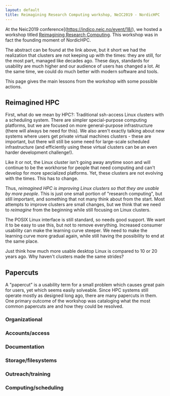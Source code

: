 ```yaml
---
layout: default
title: Reimagining Research Computing workshop, NeIC2019 - NordicHPC
---
```


At the Neic2019 conference](https://indico.neic.no/event/18/), we
hosted a workshop titled [Reimagining Research
Computing](https://indico.neic.no/event/18/contributions/170/).  This
workshop was in fact the founding moment of NordicHPC.

The abstract can be found at the link above, but it short we had the
realization that clusters are not keeping up with the times: they are
still, for the most part, managed like decades ago.  These days,
standards for usability are much higher and our audience of users has
changed a lot.  At the same time, we could do much better with modern
software and tools.

This page gives the main lessons from the workshop with some possible
actions.



## Reimagined HPC

First, what do we mean by HPC?: Traditional ssh-access Linux clusters
with a scheduling system.  There are simpler special-purpose computing
platforms, but we are focused on more general-purpose infrastructure
(there will always be need for this).  We also aren't exactly talking
about new systems where users get private virtual machines clusters -
these are important, but there will still be some need for large-scale
scheduled infrastructure (and efficiently using these virtual clusters
can be an even harder development challenge!).

Like it or not, the Linux cluster isn't going away anytime soon and
will continue to be the workhorse for people that need computing and
can't develop for more specialized platforms.  Yet, these clusters are
not evolving with the times.  This has to change.

Thus, *reimagined HPC is improving Linux clusters so that they are
usable by more people*.  This is just one small portion of "research
computing", but still important, and something that not many think
about from the start.  Most attempts to improve clusters are small
changes, but we think that we need to *reimagine* from the beginning
while still focusing on Linux clusters.

The POSIX Linux interface is still standard, so needs good support.
We want it to be easy to use this, but not to remove everything.
Increased consumer usability can make the learning curve steeper.  We
need to make the learning curve more gradual again, while still having
the possibility to end at the same place.

Just think how much more usable desktop Linux is compared to 10 or 20
years ago.  Why haven't clusters made the same strides?



## Papercuts

A "papercut" is a usability term for a small problem which causes
great pain for users, yet which seems easily solveable.  Since HPC
systems still operate mostly as designed long ago, there are many
papercuts in them.  One primary outcome of the workshop was cataloging
what the most common papercuts are and how they could be resolved.

### Organizational



### Accounts/access



### Documentation



### Storage/filesystems



### Outreach/training



### Computing/scheduling


